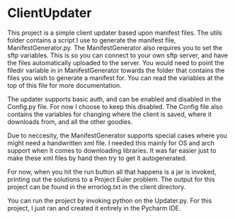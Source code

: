 # ClientUpdater

This project is a simple client updater based upon manifest files. The utils folder contains a script I use to generate the manifest file, ManifestGenerator.py. The ManifestGenerator also requires you to set the sftp variables. This is so you can connect to your own sftp server, and have the files automatically uploaded to the server. You would need to point the filedir variable in in ManifestGenerator towards the folder that contains the files you wish to generate a manifest for. You can read the variables at the top of this file for more documentation.

The updater supports basic auth, and can be enabled and disabled in the Config.py file. For now I choose to keep this disabled.
The Config file also contains the variables for changing where the client is saved, where it downloads from, and all the other goodies. 

Due to neccesity, the ManifestGenerator supports special cases where you might need a handwritten xml file. I needed this mainly for OS and arch support when it comes to downloading libraries. It was far easier just to make these xml files by hand then try to get it autogenerated.

For now, when you hit the run button all that happens is a jar is invoked, printing out the solutions to a Project Euler problem. The output for this project can be found in the errorlog.txt in the client directory.

You can run the project by invoking python on the Updater.py. For this project, I just ran and created it entirely in the Pycharm IDE.
